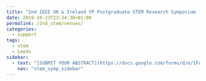 ```yaml
---
title: "2nd IEEE UK & Ireland YP Postgraduate STEM Research Symposium - Venues"
date: 2019-10-23T23:34:30+01:00
permalink: /2nd_stem/venues/
categories:
  - support
tags:
  - stem
  - Leeds
sidebar:
  - text: "[SUBMIT YOUR ABSTRACT](https://docs.google.com/forms/d/e/1FAIpQLScc-PwLXCjWlXFSW3gZV38aU1iiRDb0zHMwfKTZcZL6QXGXgQ/viewform){: .btn .btn--success}"
    nav: "stem_symp_sidebar"
---
```


